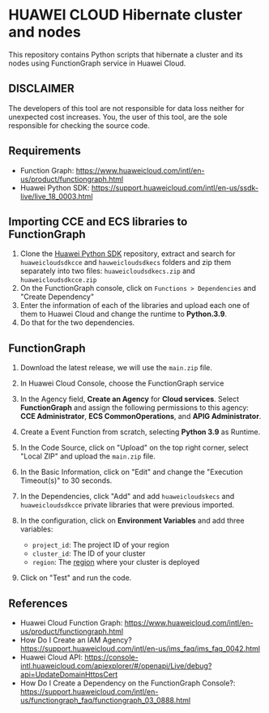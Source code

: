 # HUAWEI CLOUD Hibernate cluster and nodes

This repository contains Python scripts that hibernate a cluster and its nodes using FunctionGraph service in Huawei Cloud.

## DISCLAIMER

The developers of this tool are not responsible for data loss neither for unexpected cost increases. You, the user of this tool, are the sole responsible for checking the source code.

## Requirements

- Function Graph: <https://www.huaweicloud.com/intl/en-us/product/functiongraph.html>
- Huawei Python SDK: <https://support.huaweicloud.com/intl/en-us/ssdk-live/live_18_0003.html>

## Importing CCE and ECS libraries to FunctionGraph

1. Clone the  [Huawei Python SDK](https://github.com/huaweicloud/huaweicloud-sdk-python-v3) repository, extract and search for `huaweicloudsdkcce` and `hauweicloudsdkecs` folders and zip them separately into two files: `huaweicloudsdkecs.zip` and `huaweicloudsdkcce.zip`
2. On the FunctionGraph console, click on `Functions > Dependencies` and "Create Dependency"
3. Enter the information of each of the libraries and upload each one of them to Huawei Cloud and change the runtime to **Python.3.9**.
4. Do that for the two dependencies.

## FunctionGraph

1. Download the latest release, we will use the `main.zip` file.

2. In Huawei Cloud Console, choose the FunctionGraph service

3. In the Agency field, **Create an Agency** for **Cloud services**. Select **FunctionGraph** and assign the following permissions to this agency: **CCE Administrator**, **ECS CommonOperations**, and **APIG Administrator**.

4. Create a Event Function from scratch, selecting **Python 3.9** as Runtime.

5. In the Code Source, click on "Upload" on the top right corner, select "Local ZIP" and upload the `main.zip` file.

6. In the Basic Information, click on "Edit" and change the "Execution Timeout(s)" to 30 seconds.

7. In the Dependencies, click "Add" and add `huaweicloudskecs` and `huaweicloudsdkcce` private libraries that were previous imported.

8. In the configuration, click on **Environment Variables** and add three variables:

    - `project_id`: The project ID of your region
    - `cluster_id`: The ID of your cluster
    - `region`: The [region](https://developer.huaweicloud.com/intl/en-us/endpoint) where your cluster is deployed

9. Click on "Test" and run the code.

## References

- Huawei Cloud Function Graph: <https://www.huaweicloud.com/intl/en-us/product/functiongraph.html>
- How Do I Create an IAM Agency? <https://support.huaweicloud.com/intl/en-us/ims_faq/ims_faq_0042.html>
- Huawei Cloud API: <https://console-intl.huaweicloud.com/apiexplorer/#/openapi/Live/debug?api=UpdateDomainHttpsCert>
- How Do I Create a Dependency on the FunctionGraph Console?: <https://support.huaweicloud.com/intl/en-us/functiongraph_faq/functiongraph_03_0888.html>
